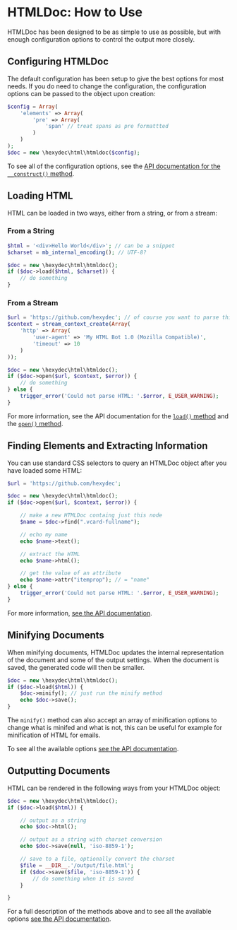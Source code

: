 # HTMLDoc: How to Use

HTMLDoc has been designed to be as simple to use as possible, but with enough configuration options to control the output more closely.

## Configuring HTMLDoc

The default configuration has been setup to give the best options for most needs. If you do need to change the configuration, the configuration options can be passed to the object upon creation:

```php
$config = Array(
	'elements' => Array(
		'pre' => Array(
			'span' // treat spans as pre formattted
		)
	)
);
$doc = new \hexydec\html\htmldoc($config);
```

To see all of the configuration options, see the [API documentation for the `__construct()` method](api/construct.md).

## Loading HTML

HTML can be loaded in two ways, either from a string, or from a stream:

### From a String
```php
$html = '<div>Hello World</div>'; // can be a snippet
$charset = mb_internal_encoding(); // UTF-8?

$doc = new \hexydec\html\htmldoc();
if ($doc->load($html, $charset)) {
	// do something
}
```

### From a Stream
```php
$url = 'https://github.com/hexydec'; // of course you want to parse this page
$context = stream_context_create(Array(
	'http' => Array(
		'user-agent' => 'My HTML Bot 1.0 (Mozilla Compatible)',
		'timeout' => 10
	)
));

$doc = new \hexydec\html\htmldoc();
if ($doc->open($url, $context, $error)) {
	// do something
} else {
	trigger_error('Could not parse HTML: '.$error, E_USER_WARNING);
}
```

For more information, see the API documentation for the [`load()` method](api/load.md) and the [`open()` method](api/load.md).

## Finding Elements and Extracting Information

You can use standard CSS selectors to query an HTMLDoc object after you have loaded some HTML:

```php
$url = 'https://github.com/hexydec';

$doc = new \hexydec\html\htmldoc();
if ($doc->open($url, $context, $error)) {

	// make a new HTMLDoc containg just this node
	$name = $doc->find(".vcard-fullname");

	// echo my name
	echo $name->text();

	// extract the HTML
	echo $name->html();

	// get the value of an attribute
	echo $name->attr("itemprop"); // = "name"
} else {
	trigger_error('Could not parse HTML: '.$error, E_USER_WARNING);
}
```

For more information, [see the API documentation](api/readme.md).

## Minifying Documents

When minifying documents, HTMLDoc updates the internal representation of the document and some of the output settings. When the document is saved, the generated code will then be smaller.

```php
$doc = new \hexydec\html\htmldoc();
if ($doc->load($html)) {
	$doc->minify(); // just run the minify method
	echo $doc->save();
}
```

The `minify()` method can also accept an array of minification options to change what is minifed and what is not, this can be useful for example for minification of HTML for emails.

To see all the available options [see the API documentation](api/minify.md).

## Outputting Documents

HTML can be rendered in the following ways from your HTMLDoc object:

```php
$doc = new \hexydec\html\htmldoc();
if ($doc->load($html)) {

	// output as a string
	echo $doc->html();

	// output as a string with charset conversion
	echo $doc->save(null, 'iso-8859-1');

	// save to a file, optionally convert the charset
	$file = __DIR__.'/output/file.html';
	if ($doc->save($file, 'iso-8859-1')) {
		// do something when it is saved
	}

}
```
For a full description of the methods above and to see all the available options [see the API documentation](api/readme.md).
